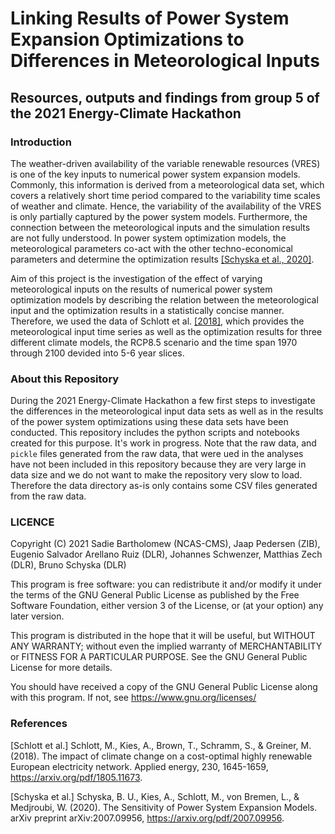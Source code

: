 # Linking Results of Power System Expansion Optimizations to Differences in Meteorological Inputs
## Resources, outputs and findings from group 5 of the 2021 Energy-Climate Hackathon

### Introduction
The weather-driven availability of the variable renewable resources (VRES) is one of the key inputs to numerical power system expansion models. Commonly, this information is derived from a meteorological data set, which covers a relatively short time period compared to the variability time scales of weather and climate. Hence, the variability of the availability of the VRES is only partially captured by the power system models. Furthermore, the connection between the meteorological inputs and the simulation results are not fully understood. In power system optimization models, the meteorological parameters co-act with the other techno-economical parameters and determine the optimization results [[Schyska et al., 2020]](#2).

Aim of this project is the investigation of the effect of varying meteorological inputs on the results of numerical power system optimization models by describing the relation between the meteorological input and the optimization results in a statistically concise manner. Therefore, we used the data of Schlott et al. [[2018]](#1), which provides the meteorological input time series as well as the optimization results for three different climate models, the RCP8.5 scenario and the time span 1970 through 2100 devided into 5-6 year slices.

### About this Repository
During the 2021 Energy-Climate Hackathon a few first steps to investigate the differences in the meteorological input data sets as well as in the results of the power system optimizations using these data sets have been conducted. This repository includes the python scripts and notebooks created for this purpose. It's work in progress. Note that the raw data, and `pickle` files generated from the raw data, that were ued in the analyses have not been included in this repository because they are very large in data size and we do not want to make the repository very slow to load. Therefore the data directory as-is only contains some CSV files generated from the raw data.
  
### LICENCE
Copyright (C) 2021 Sadie Bartholomew (NCAS-CMS), Jaap Pedersen (ZIB), Eugenio Salvador Arellano Ruiz (DLR), Johannes Schwenzer, Matthias Zech (DLR), Bruno Schyska (DLR)

This program is free software: you can redistribute it and/or modify
it under the terms of the GNU General Public License as published by
the Free Software Foundation, either version 3 of the License, or
(at your option) any later version.

This program is distributed in the hope that it will be useful,
but WITHOUT ANY WARRANTY; without even the implied warranty of
MERCHANTABILITY or FITNESS FOR A PARTICULAR PURPOSE.  See the
GNU General Public License for more details.

You should have received a copy of the GNU General Public License
along with this program.  If not, see <https://www.gnu.org/licenses/>

### References
<a id="1">[Schlott et al.]</a> Schlott, M., Kies, A., Brown, T., Schramm, S., & Greiner, M. (2018). The impact of climate change on a cost-optimal highly renewable European electricity network. Applied energy, 230, 1645-1659, <https://arxiv.org/pdf/1805.11673>.

<a id="2">[Schyska et al.]</a> Schyska, B. U., Kies, A., Schlott, M., von Bremen, L., & Medjroubi, W. (2020). The Sensitivity of Power System Expansion Models. arXiv preprint arXiv:2007.09956, <https://arxiv.org/pdf/2007.09956>.
